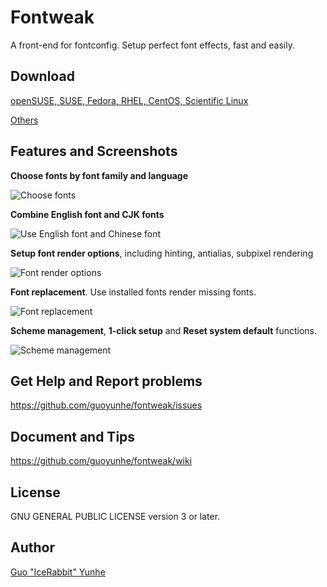 # Fontweak

A front-end for fontconfig. Setup perfect font effects, fast and easily.

## Download

[openSUSE, SUSE, Fedora, RHEL, CentOS, Scientific Linux](https://software.opensuse.org/download.html?project=home%3Aguoyunhebrave&package=fontweak)

[Others](https://github.com/guoyunhe/fontweak/releases)

## Features and Screenshots

**Choose fonts by font family and language**

![Choose fonts](http://i.imgur.com/W3ErJ1q.png)

**Combine English font and CJK fonts**

![Use English font and Chinese font](http://i.imgur.com/SmQiGqv.png)

**Setup font render options**, including hinting, antialias, subpixel rendering

![Font render options](http://i.imgur.com/Q9a9Nw0.png)

**Font replacement**. Use installed fonts render missing fonts.

![Font replacement](http://i.imgur.com/YqTgD0I.png)

**Scheme management**, **1-click setup** and **Reset system default** functions.

![Scheme management](http://i.imgur.com/Japq96j.png)

## Get Help and Report problems

<https://github.com/guoyunhe/fontweak/issues>

## Document and Tips

<https://github.com/guoyunhe/fontweak/wiki>

## License

GNU GENERAL PUBLIC LICENSE version 3 or later.

## Author

[Guo "IceRabbit" Yunhe](http://guoyunhe.me/)